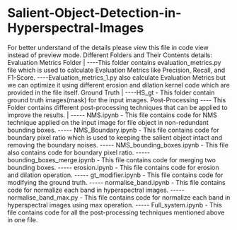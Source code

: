 # Salient-Object-Detection-in-Hyperspectral-Images
For better understand of the details please view this file in code view instead of preview mode.
Different Folders and Their Contents details:
Evaluation Metrics Folder
          |
          ----This folder contains evaluation_metrics.py file which is used to calculate Evaluation Metrics like Precision, Recall, and F1-Score.
          ----Evaluation_metrics_1.py also calculate Evaluation Metrics but we can optimize it using different erosion and dilation kernel code which are provided 
              in the file itself.
Ground Truth
       |
       ----HS_gt - This folder contain ground truth images(mask) for the input images.
Post-Processing ---- This Folder contains different post-processing techniques that can be applied to improve the results.
     |
     ----- NMS.ipynb - This file contains code for NMS technique applied on the input image for file object in non-redundant bounding boxes.
     ----- NMS_Boundary.ipynb - This file contains code for boundary pixel ratio which is used to keeping the salient object intact and removing the boundary noises.
     ----- NMS_bounding_boxes.ipynb - This file also contains code for boundary pixel ratio.
     ----- bounding_boxes_merge.ipynb - This file contains code for merging two bounding boxes.
     ----- erosion.ipynb - This file contains code for erosion and dilation operation.
     ----- gt_modifier.ipynb - This file contains code for modifying the ground truth.
     ----- normalise_band.ipynb - This file contains code for normalize each band in hyperspectral images.
     ----- normalise_band_max.py - This file contains code for normalize each band in hyperspectral images using max operation.
     ----- Full_system.ipynb - This file contains code for all the post-processing techniques mentioned above in one file.
  
